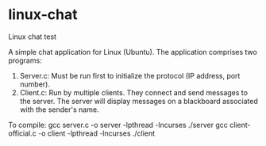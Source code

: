 # linux-chat
Linux chat test

A simple chat application for Linux (Ubuntu).
The application comprises two programs:
1. Server.c: Must be run first to initialize the protocol (IP address, port number).
2. Client.c: Run by multiple clients. They connect and send messages to the server. The server will display messages on a blackboard associated with the sender's name.

To compile:
gcc server.c -o server -lpthread -lncurses
./server
gcc client-official.c -o client -lpthread -lncurses
./client
